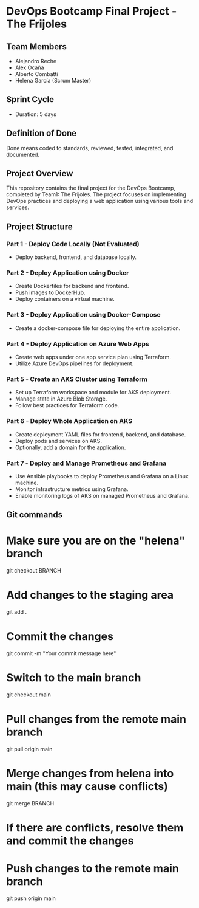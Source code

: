 # DevOps Bootcamp Final Project - The Frijoles

## Team Members
- Alejandro Reche
- Alex Ocaña
- Alberto Combatti
- Helena García (Scrum Master)

## Sprint Cycle
- Duration: 5 days
 
## Definition of Done
Done means coded to standards, reviewed, tested, integrated, and documented.

## Project Overview

This repository contains the final project for the DevOps Bootcamp, completed by Team1: The Frijoles. The project focuses on implementing DevOps practices and deploying a web application using various tools and services.

 
## Project Structure

### Part 1 - Deploy Code Locally (Not Evaluated)
- Deploy backend, frontend, and database locally.

### Part 2 - Deploy Application using Docker
- Create Dockerfiles for backend and frontend.
- Push images to DockerHub.
- Deploy containers on a virtual machine.

### Part 3 - Deploy Application using Docker-Compose
- Create a docker-compose file for deploying the entire application.

### Part 4 - Deploy Application on Azure Web Apps
- Create web apps under one app service plan using Terraform.
- Utilize Azure DevOps pipelines for deployment.

### Part 5 - Create an AKS Cluster using Terraform 
- Set up Terraform workspace and module for AKS deployment.
- Manage state in Azure Blob Storage.
- Follow best practices for Terraform code.

### Part 6 - Deploy Whole Application on AKS  
- Create deployment YAML files for frontend, backend, and database.
- Deploy pods and services on AKS.
- Optionally, add a domain for the application.

### Part 7 - Deploy and Manage Prometheus and Grafana
- Use Ansible playbooks to deploy Prometheus and Grafana on a Linux machine.
- Monitor infrastructure metrics using Grafana.
- Enable monitoring logs of AKS on managed Prometheus and Grafana.

 
## Git commands
 # Make sure you are on the "helena" branch
git checkout BRANCH

# Add changes to the staging area
git add .

# Commit the changes
git commit -m "Your commit message here"

# Switch to the main branch
git checkout main

# Pull changes from the remote main branch
git pull origin main

# Merge changes from helena into main (this may cause conflicts)
git merge BRANCH

# If there are conflicts, resolve them and commit the changes

# Push changes to the remote main branch
git push origin main
